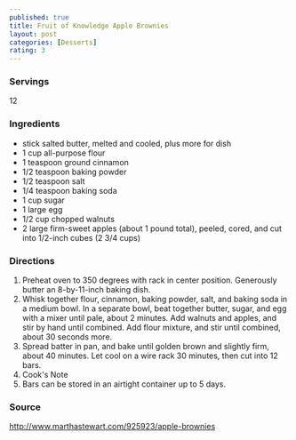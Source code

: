 ```yaml
---
published: true
title: Fruit of Knowledge Apple Brownies
layout: post
categories: [Desserts]
rating: 3
---
```

### Servings
12

### Ingredients
-  stick salted butter, melted and cooled, plus more for dish
- 1 cup all-purpose flour
- 1 teaspoon ground cinnamon
- 1/2 teaspoon baking powder
- 1/2 teaspoon salt
- 1/4 teaspoon baking soda
- 1 cup sugar
- 1 large egg
- 1/2 cup chopped walnuts
- 2 large firm-sweet apples (about 1 pound total), peeled, cored, and cut into 1/2-inch cubes (2 3/4 cups)

### Directions
1. Preheat oven to 350 degrees with rack in center position. Generously butter an 8-by-11-inch baking dish.
2. Whisk together flour, cinnamon, baking powder, salt, and baking soda in a medium bowl. In a separate bowl, beat together butter, sugar, and egg with a mixer until pale, about 2 minutes. Add walnuts and apples, and stir by hand until combined. Add flour mixture, and stir until combined, about 30 seconds more.
3. Spread batter in pan, and bake until golden brown and slightly firm, about 40 minutes. Let cool on a wire rack 30 minutes, then cut into 12 bars.
4. Cook's Note
5. Bars can be stored in an airtight container up to 5 days.

### Source
<a href="http://www.marthastewart.com/925923/apple-brownies" target="new">http://www.marthastewart.com/925923/apple-brownies</a>

